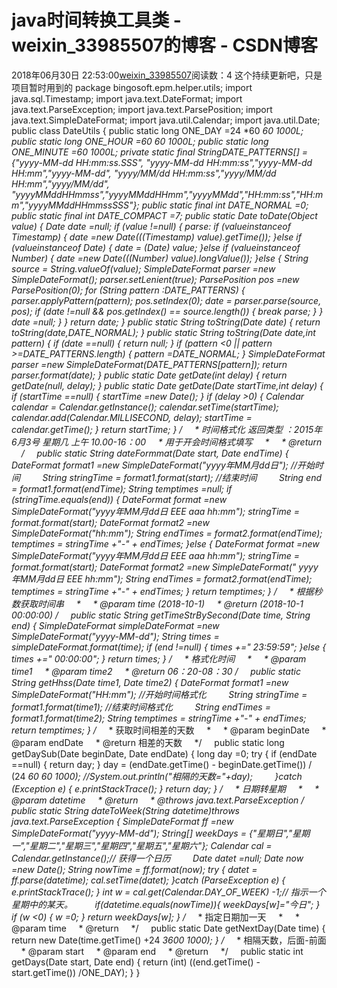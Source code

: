 # java时间转换工具类 - weixin_33985507的博客 - CSDN博客
2018年06月30日 22:53:00[weixin_33985507](https://me.csdn.net/weixin_33985507)阅读数：4
这个持续更新吧，只是项目暂时用到的
package bingosoft.epm.helper.utils;
import java.sql.Timestamp;
import java.text.DateFormat;
import java.text.ParseException;
import java.text.ParsePosition;
import java.text.SimpleDateFormat;
import java.util.Calendar;
import java.util.Date;
public class DateUtils {
public static long ONE_DAY =24 *60 *60 *1000L;
public static long ONE_HOUR =60 *60 *1000L;
public static long ONE_MINUTE =60 *1000L;
private static final StringDATE_PATTERNS[] = {"yyyy-MM-dd HH:mm:ss.SSS",
"yyyy-MM-dd HH:mm:ss","yyyy-MM-dd HH:mm","yyyy-MM-dd",
"yyyy/MM/dd HH:mm:ss","yyyy/MM/dd HH:mm","yyyy/MM/dd",
"yyyyMMddHHmmss","yyyyMMddHHmm","yyyyMMdd","HH:mm:ss","HH:mm","yyyyMMddHHmmssSSS"};
public static final int DATE_NORMAL =0;
public static final int DATE_COMPACT =7;
public static Date toDate(Object value) {
Date date =null;
if (value !=null) {
parse:
if (valueinstanceof Timestamp) {
date =new Date(((Timestamp) value).getTime());
}else if (valueinstanceof Date) {
date = (Date) value;
}else if (valueinstanceof Number) {
date =new Date(((Number) value).longValue());
}else {
String source = String.valueOf(value);
SimpleDateFormat parser =new SimpleDateFormat();
parser.setLenient(true);
ParsePosition pos =new ParsePosition(0);
for (String pattern :DATE_PATTERNS) {
parser.applyPattern(pattern);
pos.setIndex(0);
date = parser.parse(source, pos);
if (date !=null && pos.getIndex() == source.length()) {
break parse;
}
}
date =null;
}
}
return date;
}
public static String toString(Date date) {
return toString(date,DATE_NORMAL);
}
public static String toString(Date date,int pattern) {
if (date ==null) {
return null;
}
if (pattern <0 || pattern >=DATE_PATTERNS.length) {
pattern =DATE_NORMAL;
}
SimpleDateFormat parser =new SimpleDateFormat(DATE_PATTERNS[pattern]);
return parser.format(date);
}
public static Date getDate(int delay) {
return getDate(null, delay);
}
public static Date getDate(Date startTime,int delay) {
if (startTime ==null) {
startTime =new Date();
}
if (delay >0) {
Calendar calendar = Calendar.getInstance();
calendar.setTime(startTime);
calendar.add(Calendar.MILLISECOND, delay);
startTime = calendar.getTime();
}
return startTime;
}
/**
     * 时间格式化 返回类型 ：2015年6月3号 星期几 上午 10.00-16：00
     * 用于开会时间格式填写
     *
     * @return
     */
    public static String dateFormmat(Date start, Date endTime) {
DateFormat format1 =new SimpleDateFormat("yyyy年MM月dd日");
//开始时间
        String stringTime = format1.format(start);
//结束时间
        String end = format1.format(endTime);
String temptimes =null;
if (stringTime.equals(end)) {
DateFormat format =new SimpleDateFormat("yyyy年MM月dd日 EEE aaa hh:mm");
stringTime = format.format(start);
DateFormat format2 =new SimpleDateFormat("hh:mm");
String endTimes = format2.format(endTime);
temptimes = stringTime +"-" + endTimes;
}else {
DateFormat format =new SimpleDateFormat("yyyy年MM月dd日 EEE aaa hh:mm");
stringTime = format.format(start);
DateFormat format2 =new SimpleDateFormat(" yyyy年MM月dd日 EEE hh:mm");
String endTimes = format2.format(endTime);
temptimes = stringTime +"-" + endTimes;
}
return temptimes;
}
/**
     * 根据秒数获取时间串
     *
     * @param time (2018-10-1)
     * @return (2018-10-1 00:00:00)
*/
    public static String getTimeStrBySecond(Date time, String end) {
SimpleDateFormat simpleDateFormat =new SimpleDateFormat("yyyy-MM-dd");
String times = simpleDateFormat.format(time);
if (end !=null) {
times +=" 23:59:59";
}else {
times +=" 00:00:00";
}
return times;
}
/**
     * 格式化时间
     *
     * @param time1
     * @param time2
     * @return 06：20-08：30
*/
    public static String getHhss(Date time1, Date time2) {
DateFormat format1 =new SimpleDateFormat("HH:mm");
//开始时间格式化
        String stringTime = format1.format(time1);
//结束时间格式化
        String endTimes = format1.format(time2);
String temptimes = stringTime +"-" + endTimes;
return temptimes;
}
/**
     * 获取时间相差的天数
     *
     * @param beginDate
     * @param endDate
     * @return 相差的天数
     */
    public static long getDaySub(Date beginDate, Date endDate) {
long day =0;
try {
if (endDate ==null) {
return day;
}
day = (endDate.getTime() - beginDate.getTime()) / (24 *60 *60 *1000);
//System.out.println("相隔的天数="+day);
        }catch (Exception e) {
e.printStackTrace();
}
return day;
}
/**
     * 日期转星期
     *
     * @param datetime
     * @return
     * @throws java.text.ParseException
*/
    public static String dateToWeek(String datetime)throws java.text.ParseException {
SimpleDateFormat ff =new SimpleDateFormat("yyyy-MM-dd");
String[] weekDays = {"星期日","星期一","星期二","星期三","星期四","星期五","星期六"};
Calendar cal = Calendar.getInstance();// 获得一个日历
        Date datet =null;
Date now =new Date();
String nowTime = ff.format(now);
try {
datet = ff.parse(datetime);
cal.setTime(datet);
}catch (ParseException e) {
e.printStackTrace();
}
int w = cal.get(Calendar.DAY_OF_WEEK) -1;// 指示一个星期中的某天。
        if(datetime.equals(nowTime)){
weekDays[w]="今日";
}
if (w <0) {
w =0;
}
return weekDays[w];
}
/**
     * 指定日期加一天
     *
     * @param time
     * @return
     */
    public static Date getNextDay(Date time) {
return new Date(time.getTime() +24 *3600 *1000);
}
/**
     * 相隔天数，后面-前面
     * @param start
     * @param end
     * @return
     */
    public static int getDays(Date start, Date end) {
return (int) ((end.getTime() - start.getTime()) /ONE_DAY);
}
}
